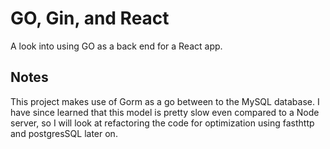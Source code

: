 # GO, Gin, and React

A look into using GO as a back end for a React app.

## Notes
This project makes use of Gorm as a go between to the MySQL database. I have since learned that this model is pretty slow even compared to a Node server, so I will look at refactoring the code for optimization using fasthttp and postgresSQL later on.


